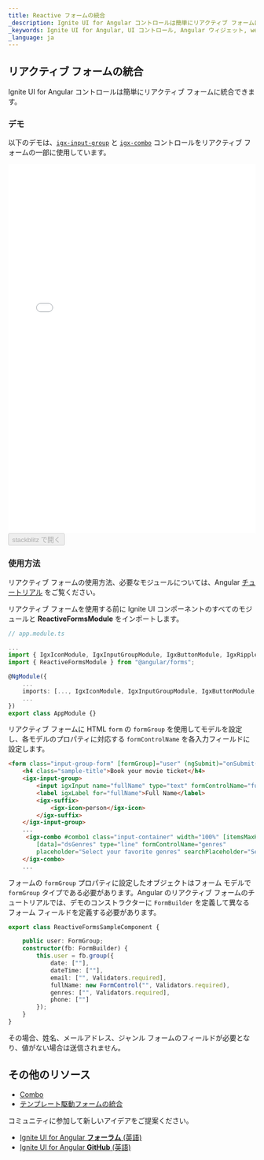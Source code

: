 ```yaml
---
title: Reactive フォームの統合
_description: Ignite UI for Angular コントロールは簡単にリアクティブ フォームに統合できます。 
_keywords: Ignite UI for Angular, UI コントロール, Angular ウィジェット, web ウィジェット, UI ウィジェット, Angular, ネイティブ Angular コンポーネント スイート, ネイティブ Angular コントロール, ネイティブ Angular コンポーネント ライブラリ, Angular Combo コンポーネント,  Angular リアクティブ フォーム, Angular フォーム
_language: ja
---
```


## リアクティブ フォームの統合
<p class="highlight">
Ignite UI for Angular コントロールは簡単にリアクティブ フォームに統合できます。
</p>
<div class="divider"></div>

### デモ
以下のデモは、[`igx-input-group`]({environment:angularApiUrl}/classes/igxinputgroupcomponent.html) と [`igx-combo`]({environment:angularApiUrl}/classes/igxcombocomponent.html) コントロールをリアクティブ フォームの一部に使用しています。

<div class="sample-container loading" style="height: 750px;">
    <iframe id="reactive-forms-sample" frameborder="0" seamless width="100%" height="100%" src="{environment:demosBaseUrl}/data-entries/reactive-forms" onload="onSampleIframeContentLoaded(this);"></iframe>
</div>
<div>
    <button data-localize="stackblitz" disabled class="stackblitz-btn" data-iframe-id="reactive-forms-sample" data-demos-base-url="{environment:demosBaseUrl}">stackblitz で開く</button>
</div>
<div class="divider--half"></div>

### 使用方法

リアクティブ フォームの使用方法、必要なモジュールについては、Angular [チュートリアル](https://angular.io/guide/reactive-forms) をご覧ください。

リアクティブ フォームを使用する前に Ignite UI コンポーネントのすべてのモジュールと **ReactiveFormsModule** をインポートします。

```typescript
// app.module.ts

...
import { IgxIconModule, IgxInputGroupModule, IgxButtonModule, IgxRippleModule, IgxDatePickerModule, IgxTimePickerModule, IgxComboModule } from "igniteui-angular";
import { ReactiveFormsModule } from "@angular/forms";

@NgModule({
    ...
    imports: [..., IgxIconModule, IgxInputGroupModule, IgxButtonModule, IgxRippleModule, IgxDatePickerModule, IgxTimePickerModule, IgxComboModule, ReactiveFormsModule],
    ...
})
export class AppModule {}
```


リアクティブ フォームに HTML `form` の `formGroup` を使用してモデルを設定し、各モデルのプロパティに対応する `formControlName` を各入力フィールドに設定します。

```html
<form class="input-group-form" [formGroup]="user" (ngSubmit)="onSubmit()">
    <h4 class="sample-title">Book your movie ticket</h4>
    <igx-input-group>
        <input igxInput name="fullName" type="text" formControlName="fullName"/>
        <label igxLabel for="fullName">Full Name</label>
        <igx-suffix>
            <igx-icon>person</igx-icon>
        </igx-suffix>
    </igx-input-group>
    ...
     <igx-combo #combo1 class="input-container" width="100%" [itemsMaxHeight]="130"
        [data]="dsGenres" type="line" formControlName="genres"
        placeholder="Select your favorite genres" searchPlaceholder="Search...">
    </igx-combo>
    ...
```
フォームの `formGroup` プロパティに設定したオブジェクトはフォーム モデルで `formGroup` タイプである必要があります。Angular のリアクティブ フォームのチュートリアルでは、デモのコンストラクターに `FormBuilder` を定義して異なるフォーム フィールドを定義する必要があります。

```typescript
export class ReactiveFormsSampleComponent {

    public user: FormGroup;
    constructor(fb: FormBuilder) {
        this.user = fb.group({
            date: [""],
            dateTime: [""],
            email: ["", Validators.required],
            fullName: new FormControl("", Validators.required),
            genres: ["", Validators.required],
            phone: [""]
        });
    }
}
```

その場合、姓名、メールアドレス、ジャンル フォームのフィールドが必要となり、値がない場合は送信されません。

## その他のリソース
<div class="divider--half"></div>

* [Combo](combo.md)
* [テンプレート駆動フォームの統合](input_group.md)

コミュニティに参加して新しいアイデアをご提案ください。

* [Ignite UI for Angular **フォーラム** (英語)](https://www.infragistics.com/community/forums/f/ignite-ui-for-angular)
* [Ignite UI for Angular **GitHub** (英語)](https://github.com/IgniteUI/igniteui-angular)
